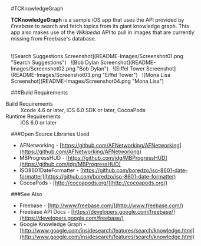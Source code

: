 #TCKnowledgeGraph

**TCKnowledgeGraph** is a sample iOS app that uses the API provided by _Freebase_ to search and fetch topics from its giant knowledge graph. 
This app also makes use of the _Wikipedia_ API to pull in images that are currently missing from Freebase's database.

<br>
![Search Suggestions Screenshot](README-Images/Screenshot01.png "Search Suggestions")&nbsp;&nbsp;
![Bob Dylan Screenshot](README-Images/Screenshot02.png "Bob Dylan")&nbsp;&nbsp;
![Eiffel Tower Screenshot](README-Images/Screenshot03.png "Eiffel Tower")&nbsp;&nbsp; 
![Mona Lisa Screenshot](README-Images/Screenshot04.png "Mona Lisa")&nbsp;&nbsp;

###Build Requirements
<dl style="margin-left: -1em;">
  <dt>Build Requirements</dt>
  <dd>Xcode 4.6 or later, iOS 6.0 SDK or later, CocoaPods</dd>
  <dt>Runtime Requirements</dt>
  <dd>iOS 6.0 or later</dd>
</dl>

###Open Source Libraries Used
* AFNetworking - [https://github.com/AFNetworking/AFNetworking](https://github.com/AFNetworking/AFNetworking)
* MBProgressHUD - [https://github.com/jdg/MBProgressHUD](https://github.com/jdg/MBProgressHUD)
* ISO8601DateFormatter - [https://github.com/boredzo/iso-8601-date-formatter](https://github.com/boredzo/iso-8601-date-formatter)
* CocoaPods - [http://cocoapods.org/](http://cocoapods.org/)

###See Also
* Freebase - [http://www.freebase.com/](http://www.freebase.com/)
* Freebase API Docs - [https://developers.google.com/freebase/](https://developers.google.com/freebase/)
* Google Knowledge Graph - [http://www.google.com/insidesearch/features/search/knowledge.html](http://www.google.com/insidesearch/features/search/knowledge.html)
